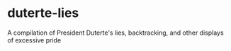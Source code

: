# duterte-lies
A compilation of President Duterte's lies, backtracking, and other displays of excessive pride
